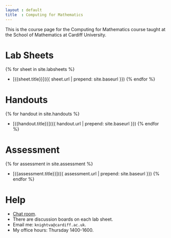 ```yaml
---
layout : default
title  : Computing for Mathematics
---
```


This is the course page for the Computing for Mathematics course taught at the
School of Mathematics at Cardiff University.

# Lab Sheets

{% for sheet in site.labsheets %}
- [{{sheet.title}}]({{ sheet.url | prepend: site.baseurl }})
{% endfor %}

# Handouts

{% for handout in site.handouts %}
- [{{handout.title}}]({{ handout.url | prepend: site.baseurl }})
{% endfor %}

# Assessment

{% for assessment in site.assessment %}
- [{{assessment.title}}]({{ assessment.url | prepend: site.baseurl }})
{% endfor %}

# Help

- [Chat room](https://gitter.im/computing-for-mathematics/Lobby).
- There are discussion boards on each lab sheet.
- Email me: `knightva@cardiff.ac.uk`.
- My office hours: Thursday 1400-1600.
